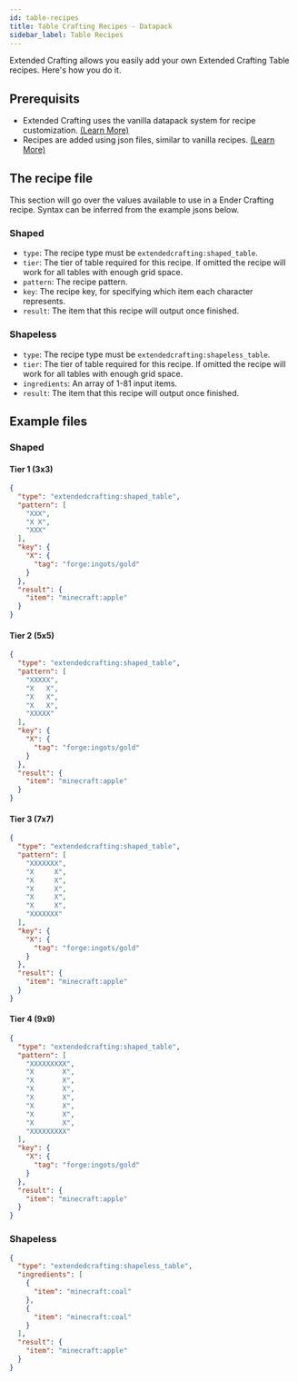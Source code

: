 ```yaml
---
id: table-recipes
title: Table Crafting Recipes - Datapack
sidebar_label: Table Recipes
---
```


Extended Crafting allows you easily add your own Extended Crafting Table recipes. Here's how you do it.

## Prerequisits
- Extended Crafting uses the vanilla datapack system for recipe customization. [(Learn More)](https://minecraft.gamepedia.com/Data_pack)
- Recipes are added using json files, similar to vanilla recipes. [(Learn More)](https://minecraft.gamepedia.com/Recipe)

## The recipe file
This section will go over the values available to use in a Ender Crafting recipe. Syntax can be inferred from the example jsons below.
### Shaped
- `type`: The recipe type must be `extendedcrafting:shaped_table`.
- `tier`: The tier of table required for this recipe. If omitted the recipe will work for all tables with enough grid space.
- `pattern`: The recipe pattern.
- `key`: The recipe key, for specifying which item each character represents.
- `result`: The item that this recipe will output once finished.

### Shapeless
- `type`: The recipe type must be `extendedcrafting:shapeless_table`.
- `tier`: The tier of table required for this recipe. If omitted the recipe will work for all tables with enough grid space.
- `ingredients`: An array of 1-81 input items.
- `result`: The item that this recipe will output once finished.

## Example files
### Shaped
#### Tier 1 (3x3)
```json
{
  "type": "extendedcrafting:shaped_table",
  "pattern": [
    "XXX",
    "X X",
    "XXX"
  ],
  "key": {
    "X": {
      "tag": "forge:ingots/gold"
    }
  },
  "result": {
    "item": "minecraft:apple"
  }
}
```
#### Tier 2 (5x5)
```json
{
  "type": "extendedcrafting:shaped_table",
  "pattern": [
    "XXXXX",
    "X   X",
    "X   X",
    "X   X",
    "XXXXX"
  ],
  "key": {
    "X": {
      "tag": "forge:ingots/gold"
    }
  },
  "result": {
    "item": "minecraft:apple"
  }
}
```
#### Tier 3 (7x7)
```json
{
  "type": "extendedcrafting:shaped_table",
  "pattern": [
    "XXXXXXX",
    "X     X",
    "X     X",
    "X     X",
    "X     X",
    "X     X",
    "XXXXXXX"
  ],
  "key": {
    "X": {
      "tag": "forge:ingots/gold"
    }
  },
  "result": {
    "item": "minecraft:apple"
  }
}
```
#### Tier 4 (9x9)
```json
{
  "type": "extendedcrafting:shaped_table",
  "pattern": [
    "XXXXXXXXX",
    "X       X",
    "X       X",
    "X       X",
    "X       X",
    "X       X",
    "X       X",
    "X       X",
    "XXXXXXXXX"
  ],
  "key": {
    "X": {
      "tag": "forge:ingots/gold"
    }
  },
  "result": {
    "item": "minecraft:apple"
  }
}
```

### Shapeless
```json
{
  "type": "extendedcrafting:shapeless_table",
  "ingredients": [
    {
      "item": "minecraft:coal"
    },
    {
      "item": "minecraft:coal"
    }
  ],
  "result": {
    "item": "minecraft:apple"
  }
}
```
